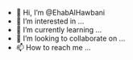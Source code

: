 - 👋 Hi, I’m @EhabAlHawbani
- 👀 I’m interested in ...
- 🌱 I’m currently learning ...
- 💞️ I’m looking to collaborate on ...
- 📫 How to reach me ...

<!---
EhabAlHawbani/EhabAlHawbani is a ✨ special ✨ repository because its `README.md` (this file) appears on your GitHub profile.
You can click the Preview link to take a look at your changes.
--->
